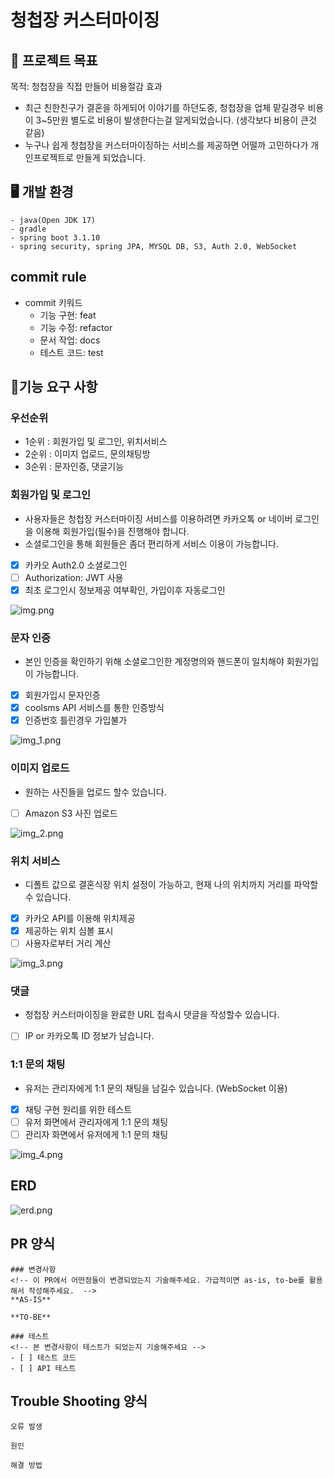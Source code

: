 # 청첩장 커스터마이징

## 🎯 프로젝트 목표
목적: 청첩장을 직접 만들어 비용절감 효과
- 최근 친한친구가 결혼을 하게되어 이야기를 하던도중, 청첩장을 업체 맡길경우 비용이 3~5만원 별도로 비용이 발생한다는걸 알게되었습니다. (생각보다 비용이 큰것 같음)
- 누구나 쉽게 청첩장을 커스터마이징하는 서비스를 제공하면 어떨까 고민하다가 개인프로젝트로 만들게 되었습니다.

## 🖥 개발 환경
```text
- java(Open JDK 17)
- gradle 
- spring boot 3.1.10
- spring security, spring JPA, MYSQL DB, S3, Auth 2.0, WebSocket
```

## commit rule
- commit 키워드
  - 기능 구현: feat
  - 기능 수정: refactor
  - 문서 작업: docs
  - 테스트 코드: test

## 📌기능 요구 사항

### 우선순위
- 1순위 : 회원가입 및 로그인, 위치서비스
- 2순위 : 이미지 업로드, 문의채팅방
- 3순위 : 문자인증, 댓글기능


### 회원가입 및 로그인
- 사용자들은 청첩장 커스터마이징 서비스를 이용하려면 카카오톡 or 네이버 로그인을 이용해 회원가입(필수)을 진행해야 합니다. 
- 소셜로그인을 통해 회원들은 좀더 편리하게 서비스 이용이 가능합니다.
- [x] 카카오 Auth2.0 소셜로그인 
- [ ] Authorization: JWT 사용
- [x] 최초 로그인시 정보제공 여부확인, 가입이후 자동로그인

![img.png](auth_2.0.png)

### 문자 인증
- 본인 인증을 확인하기 위해 소셜로그인한 계정명의와 핸드폰이 일치해야 회원가입이 가능합니다.
- [x] 회원가입시 문자인증
- [x] coolsms API 서비스를 통한 인증방식
- [x] 인증번호 틀린경우 가입불가

![img_1.png](sms_auth.png)

### 이미지 업로드
- 원하는 사진들을 업로드 할수 있습니다.
- [ ] Amazon S3 사진 업로드

![img_2.png](image.png)

### 위치 서비스
- 디폴트 값으로 결혼식장 위치 설정이 가능하고, 현재 나의 위치까지 거리를 파악할수 있습니다.
- [x] 카카오 API를 이용해 위치제공
- [x] 제공하는 위치 심볼 표시
- [ ] 사용자로부터 거리 계산

![img_3.png](location.png)

### 댓글
- 청첩장 커스터마이징을 완료한 URL 접속시 댓글을 작성할수 있습니다.
- [ ] IP or 카카오톡 ID 정보가 남습니다.

### 1:1 문의 채팅
- 유저는 관리자에게 1:1 문의 채팅을 남길수 있습니다. (WebSocket 이용)
- [x] 채팅 구현 원리를 위한 테스트
- [ ] 유저 화면에서 관리자에게 1:1 문의 채팅
- [ ] 관리자 화면에서 유저에게 1:1 문의 채팅

![img_4.png](review.png)

## ERD 
![erd.png](erd.png)


## PR 양식
```
### 변경사항
<!-- 이 PR에서 어떤점들이 변경되었는지 기술해주세요. 가급적이면 as-is, to-be를 활용해서 작성해주세요.  -->
**AS-IS**

**TO-BE**

### 테스트
<!-- 본 변경사항이 테스트가 되었는지 기술해주세요 --> 
- [ ] 테스트 코드
- [ ] API 테스트 
```

## Trouble Shooting 양식

```
오류 발생

원인

해결 방법
```